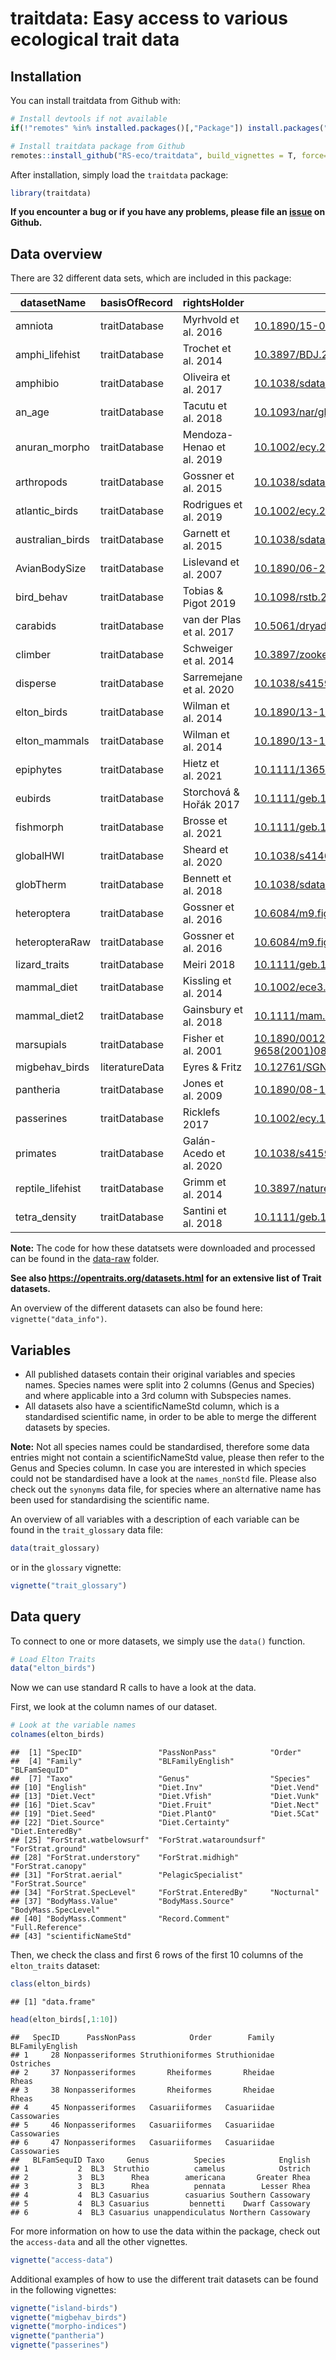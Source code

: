 traitdata: Easy access to various ecological trait data
================

## Installation

You can install traitdata from Github with:

``` r
# Install devtools if not available
if(!"remotes" %in% installed.packages()[,"Package"]) install.packages("remotes")

# Install traitdata package from Github
remotes::install_github("RS-eco/traitdata", build_vignettes = T, force=T)
```

After installation, simply load the `traitdata` package:

``` r
library(traitdata)
```

**If you encounter a bug or if you have any problems, please file an
[issue](https://github.com/RS-eco/traitdata/issues) on Github.**

## Data overview

There are 32 different data sets, which are included in this package:

| datasetName       | basisOfRecord  | rightsHolder              | DOI                                                                                                                      |
|-------------------|----------------|---------------------------|--------------------------------------------------------------------------------------------------------------------------|
| amniota           | traitDatabase  | Myrhvold et al. 2016      | [10.1890/15-0846R.1](http://doi.org/10.1890/15-0846R.1)                                                                  |
| amphi\_lifehist   | traitDatabase  | Trochet et al. 2014       | [10.3897/BDJ.2.e4123](http://doi.org/10.3897/BDJ.2.e4123)                                                                |
| amphibio          | traitDatabase  | Oliveira et al. 2017      | [10.1038/sdata.2017.123](http://doi.org/10.1038/sdata.2017.123)                                                          |
| an\_age           | traitDatabase  | Tacutu et al. 2018        | [10.1093/nar/gkx1042](http://doi.org/10.1093/nar/gkx1042)                                                                |
| anuran\_morpho    | traitDatabase  | Mendoza-Henao et al. 2019 | [10.1002/ecy.2685](http://doi.org/10.1002/ecy.2685)                                                                      |
| arthropods        | traitDatabase  | Gossner et al. 2015       | [10.1038/sdata.2015.13](http://doi.org/10.1038/sdata.2015.13)                                                            |
| atlantic\_birds   | traitDatabase  | Rodrigues et al. 2019     | [10.1002/ecy.2647](https://doi.org/10.1002/ecy.2647)                                                                     |
| australian\_birds | traitDatabase  | Garnett et al. 2015       | [10.1038/sdata.2015.61](https://doi.org/10.1038/sdata.2015.61)                                                           |
| AvianBodySize     | traitDatabase  | Lislevand et al. 2007     | [10.1890/06-2054](https://doi.org/10.1890/06-2054)                                                                       |
| bird\_behav       | traitDatabase  | Tobias & Pigot 2019       | [10.1098/rstb.2019.0012](http://dx.doi.org/10.1098/rstb.2019.0012)                                                       |
| carabids          | traitDatabase  | van der Plas et al. 2017  | [10.5061/dryad.53ds2](http://doi.org/10.5061/dryad.53ds2)                                                                |
| climber           | traitDatabase  | Schweiger et al. 2014     | [10.3897/zookeys.367.6185](http://doi.org/10.3897/zookeys.367.6185)                                                      |
| disperse          | traitDatabase  | Sarremejane et al. 2020   | [10.1038/s41597-020-00732-7](http://doi.org/10.1038/s41597-020-00732-7)                                                  |
| elton\_birds      | traitDatabase  | Wilman et al. 2014        | [10.1890/13-1917.1](http://doi.org/10.1890/13-1917.1)                                                                    |
| elton\_mammals    | traitDatabase  | Wilman et al. 2014        | [10.1890/13-1917.1](http://doi.org/10.1890/13-1917.1)                                                                    |
| epiphytes         | traitDatabase  | Hietz et al. 2021         | [10.1111/1365-2745.13802](https://doi.org/10.1111/1365-2745.13802)                                                       |
| eubirds           | traitDatabase  | Storchová & Hořák 2017    | [10.1111/geb.12709](https://doi.org/10.1111/geb.12709)                                                                   |
| fishmorph         | traitDatabase  | Brosse et al. 2021        | [10.1111/geb.13395](https://doi.org/10.1111/geb.13395)                                                                   |
| globalHWI         | traitDatabase  | Sheard et al. 2020        | [10.1038/s41467-020-16313-6](http://doi.org/10.1038/s41467-020-16313-6)                                                  |
| globTherm         | traitDatabase  | Bennett et al. 2018       | [10.1038/sdata.2018.22](https://doi.org/10.1038/sdata.2018.22)                                                           |
| heteroptera       | traitDatabase  | Gossner et al. 2016       | [10.6084/m9.figshare.c.3307611.v1](https://doi.org/10.6084/m9.figshare.c.3307611.v1)                                     |
| heteropteraRaw    | traitDatabase  | Gossner et al. 2016       | [10.6084/m9.figshare.c.3307611.v1](https://doi.org/10.6084/m9.figshare.c.3307611.v1)                                     |
| lizard\_traits    | traitDatabase  | Meiri 2018                | [10.1111/geb.12773](http://doi.org/10.1111/geb.12773)                                                                    |
| mammal\_diet      | traitDatabase  | Kissling et al. 2014      | [10.1002/ece3.1136](http://doi.org/10.1002/ece3.1136)                                                                    |
| mammal\_diet2     | traitDatabase  | Gainsbury et al. 2018     | [10.1111/mam.12119](http://doi.org/10.1111/mam.12119)                                                                    |
| marsupials        | traitDatabase  | Fisher et al. 2001        | [10.1890/0012-9658(2001)082\[3531:TEBOLH\]2.0.CO;2](https://doi.org/10.1890/0012-9658(2001)082%5B3531:TEBOLH%5D2.0.CO;2) |
| migbehav\_birds   | literatureData | Eyres & Fritz             | [10.12761/SGN.2017.10058](http://doi.org/10.12761/SGN.2017.10058)                                                        |
| pantheria         | traitDatabase  | Jones et al. 2009         | [10.1890/08-1494.1](http://doi.org/10.1890/08-1494.1)                                                                    |
| passerines        | traitDatabase  | Ricklefs 2017             | [10.1002/ecy.1783](http://doi.org/10.1002/ecy.1783)                                                                      |
| primates          | traitDatabase  | Galán-Acedo et al. 2020   | [10.1038/s41597-019-0059-9](http://doi.org/10.1038/s41597-019-0059-9)                                                    |
| reptile\_lifehist | traitDatabase  | Grimm et al. 2014         | [10.3897/natureconservation.9.8908](http://doi.org/10.3897/natureconservation.9.8908)                                    |
| tetra\_density    | traitDatabase  | Santini et al. 2018       | [10.1111/geb.12756](https://doi.org/10.1111/geb.12756)                                                                   |

**Note:** The code for how these datatsets were downloaded and processed
can be found in the
[data-raw](https://github.com/RS-eco/traitdata/tree/main/data-raw)
folder.

**See also <https://opentraits.org/datasets.html> for an extensive list
of Trait datasets.**

An overview of the different datasets can also be found here:
`vignette("data_info")`.

## Variables

-   All published datasets contain their original variables and species
    names. Species names were split into 2 columns (Genus and Species)
    and where applicable into a 3rd column with Subspecies names.
-   All datasets also have a scientificNameStd column, which is a
    standardised scientific name, in order to be able to merge the
    different datasets by species.

**Note:** Not all species names could be standardised, therefore some
data entries might not contain a scientificNameStd value, please then
refer to the Genus and Species column. In case you are interested in
which species could not be standardised have a look at the
`names_nonStd` file. Please also check out the `synonyms` data file, for
species where an alternative name has been used for standardising the
scientific name.

An overview of all variables with a description of each variable can be
found in the `trait_glossary` data file:

``` r
data(trait_glossary)
```

or in the `glossary` vignette:

``` r
vignette("trait_glossary")
```

## Data query

To connect to one or more datasets, we simply use the `data()` function.

``` r
# Load Elton Traits
data("elton_birds")
```

Now we can use standard R calls to have a look at the data.

First, we look at the column names of our dataset.

``` r
# Look at the variable names
colnames(elton_birds)
```

    ##  [1] "SpecID"                 "PassNonPass"            "Order"                 
    ##  [4] "Family"                 "BLFamilyEnglish"        "BLFamSequID"           
    ##  [7] "Taxo"                   "Genus"                  "Species"               
    ## [10] "English"                "Diet.Inv"               "Diet.Vend"             
    ## [13] "Diet.Vect"              "Diet.Vfish"             "Diet.Vunk"             
    ## [16] "Diet.Scav"              "Diet.Fruit"             "Diet.Nect"             
    ## [19] "Diet.Seed"              "Diet.PlantO"            "Diet.5Cat"             
    ## [22] "Diet.Source"            "Diet.Certainty"         "Diet.EnteredBy"        
    ## [25] "ForStrat.watbelowsurf"  "ForStrat.wataroundsurf" "ForStrat.ground"       
    ## [28] "ForStrat.understory"    "ForStrat.midhigh"       "ForStrat.canopy"       
    ## [31] "ForStrat.aerial"        "PelagicSpecialist"      "ForStrat.Source"       
    ## [34] "ForStrat.SpecLevel"     "ForStrat.EnteredBy"     "Nocturnal"             
    ## [37] "BodyMass.Value"         "BodyMass.Source"        "BodyMass.SpecLevel"    
    ## [40] "BodyMass.Comment"       "Record.Comment"         "Full.Reference"        
    ## [43] "scientificNameStd"

Then, we check the class and first 6 rows of the first 10 columns of the
`elton_traits` dataset:

``` r
class(elton_birds)
```

    ## [1] "data.frame"

``` r
head(elton_birds[,1:10])
```

    ##   SpecID      PassNonPass            Order        Family BLFamilyEnglish
    ## 1     28 Nonpasseriformes Struthioniformes Struthionidae       Ostriches
    ## 2     37 Nonpasseriformes       Rheiformes       Rheidae           Rheas
    ## 3     38 Nonpasseriformes       Rheiformes       Rheidae           Rheas
    ## 4     45 Nonpasseriformes   Casuariiformes   Casuariidae     Cassowaries
    ## 5     46 Nonpasseriformes   Casuariiformes   Casuariidae     Cassowaries
    ## 6     47 Nonpasseriformes   Casuariiformes   Casuariidae     Cassowaries
    ##   BLFamSequID Taxo     Genus          Species            English
    ## 1           2  BL3  Struthio          camelus            Ostrich
    ## 2           3  BL3      Rhea        americana       Greater Rhea
    ## 3           3  BL3      Rhea          pennata        Lesser Rhea
    ## 4           4  BL3 Casuarius        casuarius Southern Cassowary
    ## 5           4  BL3 Casuarius         bennetti    Dwarf Cassowary
    ## 6           4  BL3 Casuarius unappendiculatus Northern Cassowary

For more information on how to use the data within the package, check
out the `access-data` and all the other vignettes.

``` r
vignette("access-data")
```

Additional examples of how to use the different trait datasets can be
found in the following vignettes:

``` r
vignette("island-birds")
vignette("migbehav_birds")
vignette("morpho-indices")
vignette("pantheria")
vignette("passerines")
```
